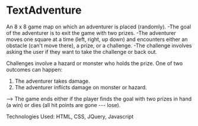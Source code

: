 # TextAdventure

An 8 x 8 game map on which an adventurer is placed (randomly). 
-The goal of the adventurer is to exit the game with two prizes. 
-The adventurer moves one square at a time (left, right, up down) and encounters either an obstacle (can't move there), a prize, or a challenge. 
-The challenge involves asking the user if they want to take the challenge or back out. 

Challenges involve a hazard or monster who holds the prize. 
One of two outcomes can happen: 

  1) The adventurer takes damage. 
  2) The adventurer inflicts damage on monster or hazard.

--> The game ends either if the player finds the goal with two prizes in hand (a win) or dies (all hit points are gone --- lose). 


Technologies Used: HTML, CSS, JQuery, Javascript
